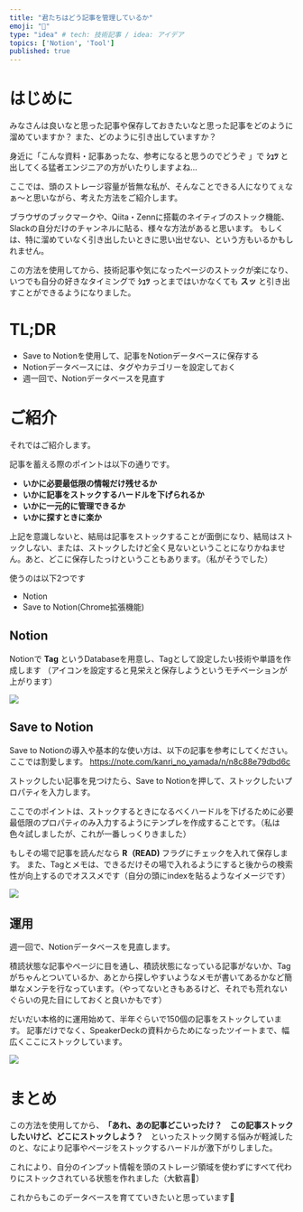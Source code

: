 ```yaml
---
title: "君たちはどう記事を管理しているか"
emoji: "🦅"
type: "idea" # tech: 技術記事 / idea: アイデア
topics: ['Notion', 'Tool']
published: true
---
```

# はじめに
みなさんは良いなと思った記事や保存しておきたいなと思った記事をどのように溜めていますか？
また、どのように引き出していますか？

身近に「こんな資料・記事あったな、参考になると思うのでどうぞ 」で **ｼｭﾂ** と出してくる猛者エンジニアの方がいたりしますよね...

ここでは、頭のストレージ容量が皆無な私が、そんなことできる人になりてぇなぁ〜と思いながら、考えた方法をご紹介します。

ブラウザのブックマークや、Qiita・Zennに搭載のネイティブのストック機能、Slackの自分だけのチャンネルに貼る、様々な方法があると思います。
もしくは、特に溜めていなく引き出したいときに思い出せない、という方もいるかもしれません。

この方法を使用してから、技術記事や気になったページのストックが楽になり、いつでも自分の好きなタイミングで **ｼｭﾂ** っとまではいかなくても **スッ** と引き出すことができるようになりました。

# TL;DR
- Save to Notionを使用して、記事をNotionデータベースに保存する
- Notionデータベースには、タグやカテゴリーを設定しておく
- 週一回で、Notionデータベースを見直す

# ご紹介
それではご紹介します。

記事を蓄える際のポイントは以下の通りです。
- **いかに必要最低限の情報だけ残せるか**
- **いかに記事をストックするハードルを下げられるか**
- **いかに一元的に管理できるか**
- **いかに探すときに楽か**

上記を意識しないと、結局は記事をストックすることが面倒になり、結局はストックしない、または、ストックしたけど全く見ないということになりかねません。あと、どこに保存したっけということもあります。（私がそうでした）

使うのは以下2つです
- Notion
- Save to Notion(Chrome拡張機能)

## Notion
Notionで **Tag** というDatabaseを用意し、Tagとして設定したい技術や単語を作成します
（アイコンを設定すると見栄えと保存しようというモチベーションが上がります）

![](https://storage.googleapis.com/zenn-user-upload/a09f2ef733d3-20240307.png)

## Save to Notion
Save to Notionの導入や基本的な使い方は、以下の記事を参考にしてください。ここでは割愛します。
https://note.com/kanri_no_yamada/n/n8c88e79dbd6c

ストックしたい記事を見つけたら、Save to Notionを押して、ストックしたいプロパティを入力します。

ここでのポイントは、ストックするときになるべくハードルを下げるために必要最低限のプロパティのみ入力するようにテンプレを作成することです。（私は色々試しましたが、これが一番しっくりきました）

もしその場で記事を読んだなら **R（READ)** フラグにチェックを入れて保存します。
また、Tagとメモは、できるだけその場で入れるようにすると後からの検索性が向上するのでオススメです（自分の頭にindexを貼るようなイメージです）

![](https://storage.googleapis.com/zenn-user-upload/0ae6b2b119a4-20240307.png)

## 運用
週一回で、Notionデータベースを見直します。

積読状態な記事やページに目を通し、積読状態になっている記事がないか、Tagがちゃんとついているか、あとから探しやすいようなメモが書いてあるかなど簡単なメンテを行なっています。（やってないときもあるけど、それでも荒れないぐらいの見た目にしておくと良いかもです）

だいだい本格的に運用始めて、半年ぐらいで150個の記事をストックしています。
記事だけでなく、SpeakerDeckの資料からためになったツイートまで、幅広くここにストックしています。

![](https://storage.googleapis.com/zenn-user-upload/e243c3601581-20240307.png)

# まとめ
この方法を使用してから、　**「あれ、あの記事どこいったけ？　この記事ストックしたいけど、どこにストックしよう？**　といったストック関する悩みが軽減したのと、なにより記事やページをストックするハードルが激下がりしました。

これにより、自分のインプット情報を頭のストレージ領域を使わずにすべて代わりにストックされている状態を作れました（大歓喜🙌）

これからもこのデータベースを育てていきたいと思っています🌳